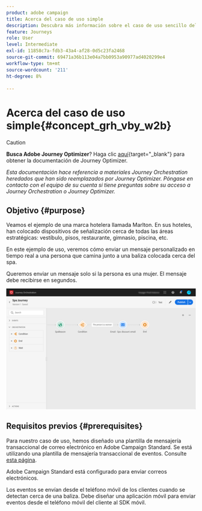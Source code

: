```yaml
---
product: adobe campaign
title: Acerca del caso de uso simple
description: Descubra más información sobre el caso de uso sencillo del recorrido
feature: Journeys
role: User
level: Intermediate
exl-id: 11858c7a-fdb3-43a4-af28-0d5c23fa2468
source-git-commit: 69471a36b113e04a7bb0953a90977ad4020299e4
workflow-type: tm+mt
source-wordcount: '211'
ht-degree: 8%

---
```


# Acerca del caso de uso simple{#concept_grh_vby_w2b}


>[!CAUTION]
>
>**Busca Adobe Journey Optimizer**? Haga clic [aquí](https://experienceleague.adobe.com/es/docs/journey-optimizer/using/ajo-home){target="_blank"} para obtener la documentación de Journey Optimizer.
>
>
>_Esta documentación hace referencia a materiales Journey Orchestration heredados que han sido reemplazados por Journey Optimizer. Póngase en contacto con el equipo de su cuenta si tiene preguntas sobre su acceso a Journey Orchestration o Journey Optimizer._


## Objetivo {#purpose}

Veamos el ejemplo de una marca hotelera llamada Marlton. En sus hoteles, han colocado dispositivos de señalización cerca de todas las áreas estratégicas: vestíbulo, pisos, restaurante, gimnasio, piscina, etc.

En este ejemplo de uso, veremos cómo enviar un mensaje personalizado en tiempo real a una persona que camina junto a una baliza colocada cerca del spa.

Queremos enviar un mensaje solo si la persona es una mujer. El mensaje debe recibirse en segundos.

![](../assets/journeyuc1_16.png)

## Requisitos previos {#prerequisites}

Para nuestro caso de uso, hemos diseñado una plantilla de mensajería transaccional de correo electrónico en Adobe Campaign Standard. Se está utilizando una plantilla de mensajería transaccional de eventos. Consulte [esta página](https://experienceleague.adobe.com/docs/campaign-standard/using/communication-channels/transactional-messaging/getting-started-with-transactional-msg.html?lang=es).

Adobe Campaign Standard está configurado para enviar correos electrónicos.

Los eventos se envían desde el teléfono móvil de los clientes cuando se detectan cerca de una baliza. Debe diseñar una aplicación móvil para enviar eventos desde el teléfono móvil del cliente al SDK móvil.
